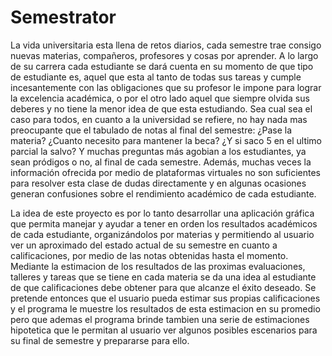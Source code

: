 Semestrator
===========

La vida universitaria esta llena de retos diarios, cada semestre trae consigo nuevas materias, compañeros, profesores y cosas por aprender. A lo largo de su carrera cada estudiante se dará cuenta en su momento de que tipo de estudiante es, aquel que esta al tanto de todas sus tareas y cumple incesantemente con las obligaciones que su profesor le impone para lograr la excelencia académica, o por el otro lado aquel que siempre olvida sus deberes y no tiene la menor idea de que esta estudiando. Sea cual sea el caso para todos, en cuanto a la universidad se refiere, no hay nada mas preocupante que el tabulado de notas al final del semestre: ¿Pase la materia? ¿Cuanto necesito para mantener la beca? ¿Y si saco 5 en el ultimo parcial la salvo? Y muchas preguntas más agobian a los estudiantes, ya sean pródigos o no, al final de cada semestre. Además, muchas veces la información ofrecida por medio de plataformas virtuales no son suficientes para resolver esta clase de dudas directamente y en algunas ocasiones generan confusiones sobre el rendimiento académico de cada estudiante.

La idea de este proyecto es por lo tanto desarrollar una aplicación gráfica que permita manejar y ayudar a tener en orden los resultados académicos de cada estudiante, organizándolos por materias y permitiendo al usuario ver un aproximado del estado actual de su semestre en cuanto a calificaciones, por medio de las notas obtenidas hasta el momento. Mediante la estimacion de los resultados de las proximas evaluaciones, talleres y tareas que se tiene en cada materia se da una idea al estudiante de que calificaciones debe obtener para que alcanze el éxito deseado. Se pretende entonces que el usuario pueda estimar sus propias calificaciones y el programa le muestre los resultados de esta estimacion en su promedio pero que ademas el programa brinde tambien una serie de estimaciones hipotetica que le permitan al usuario ver algunos posibles escenarios para su final de semestre y prepararse para ello.
